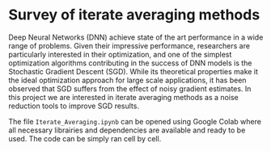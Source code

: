 # Survey of iterate averaging methods

Deep Neural Networks (DNN) achieve state of the art performance in a wide range of problems. Given their impressive performance, researchers are particularly interested in their optimization, and one of the simplest optimization algorithms contributing in the success of DNN models is the Stochastic Gradient Descent (SGD). While its theoretical properties make it the ideal optimization approach for large scale applications, it has been observed that SGD suffers from the effect of noisy gradient estimates. In this project we are interested in iterate averaging methods as a noise reduction tools to improve SGD results.



The file `Iterate_Averaging.ipynb` can be opened using Google Colab where all necessary librairies and dependencies are available and ready to be used.
The code can be simply ran cell by cell.
